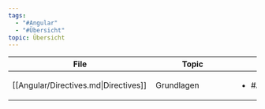 ```yaml
---
tags:
  - "#Angular"
  - "#Übersicht"
topic: Übersicht
---
```

| <div style="width:275px;">File<div>   | <div style='width:150px;'>Topic<div> | <div style='width:200px;'>Tags<div> |
| ------------------------------------- | ------------------------------------ | ----------------------------------- |
| [[Angular/Directives.md\|Directives]] | Grundlagen                           | <ul><li>#Angular</li></ul>          |
